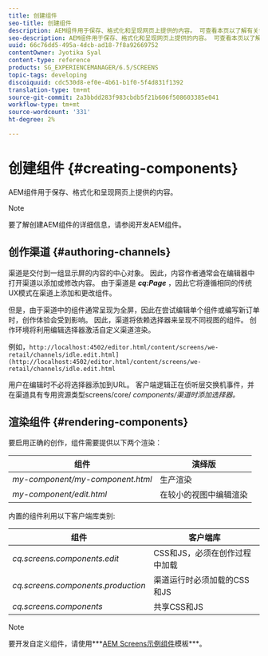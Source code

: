 ```yaml
---
title: 创建组件
seo-title: 创建组件
description: AEM组件用于保存、格式化和呈现网页上提供的内容。 可查看本页以了解有关创作渠道和渲染组件的信息。
seo-description: AEM组件用于保存、格式化和呈现网页上提供的内容。 可查看本页以了解有关创作渠道和渲染组件的信息。
uuid: 66c76dd5-495a-4dcb-ad18-7f8a92669752
contentOwner: Jyotika Syal
content-type: reference
products: SG_EXPERIENCEMANAGER/6.5/SCREENS
topic-tags: developing
discoiquuid: cdc530d8-ef0e-4b61-b1f0-5f4d831f1392
translation-type: tm+mt
source-git-commit: 2a3bbdd283f983cbdb5f21b606f508603385e041
workflow-type: tm+mt
source-wordcount: '331'
ht-degree: 2%

---
```



# 创建组件 {#creating-components}

AEM组件用于保存、格式化和呈现网页上提供的内容。

>[!NOTE]
>
>要了解创建AEM组件的详细信息，请参阅开发AEM组件。

## 创作渠道 {#authoring-channels}

渠道是交付到一组显示屏的内容的中心对象。 因此，内容作者通常会在编辑器中打开渠道以添加或修改内容。 由于渠道是 ***cq:Page*** ，因此它将遵循相同的传统UX模式在渠道上添加和更改组件。

但是，由于渠道中的组件通常呈现为全屏，因此在尝试编辑单个组件或编写新订单时，创作体验会受到影响。 因此，渠道将依赖选择器来呈现不同视图的组件。 创作环境将利用编辑选择器激活自定义渠道渲染。

例如，`http://localhost:4502/editor.html/content/screens/we-retail/channels/idle.edit.html](http://localhost:4502/editor.html/content/screens/we-retail/channels/idle.edit.html`

用户在编辑时不必将选择器添加到URL。 客户端逻辑正在侦听层交换机事件，并在渠道具有专用资源类型screens/core/ *components/渠道时添加选择器。*

## 渲染组件 {#rendering-components}

要启用正确的创作，组件需要提供以下两个渲染：

| **组件** | **演绎版** |
|---|---|
| *my-component/my-component.html* | 生产渲染 |
| *my-component/edit.html* | 在较小的视图中编辑渲染 |

内置的组件利用以下客户端库类别:

| **组件** | **客户端库** |
|---|---|
| *cq.screens.components.edit* | CSS和JS，必须在创作过程中加载 |
| *cq.screens.components.production* | 渠道运行时必须加载的CSS和JS |
| *cq.screens.components* | 共享CSS和JS |

>[!NOTE]
>
>要开发自定义组件，请使用***[AEM Screens示例组件](https://github.com/Adobe-Marketing-Cloud/aem-screens-component-template)模板***。

